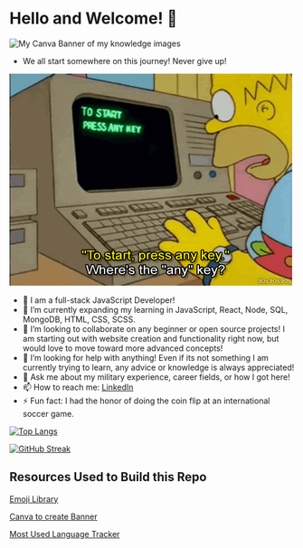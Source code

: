 # Hello and Welcome! 👋

![My Canva Banner of my knowledge images]()

- We all start somewhere on this journey! Never give up!

![Homer](homer.technology.gif)


- 🔭 I am a full-stack JavaScript Developer!
- 🌱 I’m currently expanding my learning in JavaScript, React, Node, SQL, MongoDB, HTML, CSS, SCSS.
- 👯 I’m looking to collaborate on any beginner or open source projects! I am starting out with website creation and functionality right now, but would love to move toward more advanced concepts!
- 🤔 I’m looking for help with anything! Even if its not something I am currently trying to learn, any advice or knowledge is always appreciated!
- 💬 Ask me about my military experience, career fields, or how I got here!
- 📫 How to reach me: [LinkedIn](https://www.linkedin.com/in/reecerenninger/)
- ⚡ Fun fact: I had the honor of doing the coin flip at an international soccer game.


[![Top Langs](https://github-readme-stats.vercel.app/api/top-langs/?username=ReeceRenninger&langs_count=8&layout=compact&theme=midnight-purple)](https://github.com/ReeceRenninger/github-readme-stats)

[![GitHub Streak](https://github-readme-streak-stats.herokuapp.com?user=ReeceRenninger&theme=radical&background=04003A&border=DD2727&stroke=DDDDDD&fire=DD0000&ring=2EDDD1&currStreakNum=F5FFFE)](https://git.io/streak-stats)

## Resources Used to Build this Repo

[Emoji Library](https://emojipedia.org/)

[Canva to create Banner](https://www.canva.com/)

[Most Used Language Tracker](https://github.com/anuraghazra/github-readme-stats)
